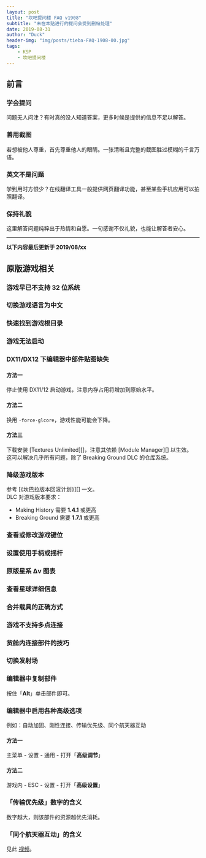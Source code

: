 ```yaml
---
layout: post
title: "坎吧提问楼 FAQ v1908"
subtitle: "未在本贴进行的提问会受到删帖处理"
date: 2019-08-31
author: "Duck"
header-img: "img/posts/tieba-FAQ-1908-00.jpg"
tags:
    - KSP
    - 坎吧提问楼
---
```

## 前言
### 学会提问
问题无人问津？有时真的没人知道答案，更多时候是提供的信息不足以解答。

### 善用截图
若想被他人尊重，首先尊重他人的眼睛。一张清晰且完整的截图胜过模糊的千言万语。

### 英文不是问题
学到用时方恨少？在线翻译工具一般提供网页翻译功能，甚至某些手机应用可以拍照翻译。

### 保持礼貌
这里解答问题纯粹出于热情和自愿。一句感谢不仅礼貌，也能让解答者安心。

---
**以下内容最后更新于 2019/08/xx**

## 原版游戏相关
### 游戏早已不支持 32 位系统


### 切换游戏语言为中文


### 快速找到游戏根目录


### 游戏无法启动


### DX11/DX12 下编辑器中部件贴图缺失
#### 方法一
停止使用 DX11/12 启动游戏，注意内存占用将增加到原始水平。
#### 方法二
换用 `-force-glcore`，游戏性能可能会下降。  
#### 方法三
下载安装 [Textures Unlimited][]，注意其依赖 [Module Manager][] 以生效。  
这可以解决几乎所有问题，除了 Breaking Ground DLC 的仓库系统。

### 降级游戏版本
参考 [《坎巴拉版本回滚计划》][] 一文。  
DLC 对游戏版本要求：
- Making History 需要 **1.4.1** 或更高
- Breaking Ground 需要 **1.7.1** 或更高

### 查看或修改游戏键位


### 设置使用手柄或摇杆


### 原版星系 Δv 图表


### 查看星球详细信息


### 合并载具的正确方式


### 游戏不支持多点连接


### 货舱内连接部件的技巧


### 切换发射场


### 编辑器中复制部件
按住「**Alt**」单击部件即可。

### 编辑器中启用各种高级选项
例如：自动加固、刚性连接、传输优先级、同个航天器互动
#### 方法一
主菜单 - 设置 - 通用 - 打开「**高级调节**」
#### 方法二
游戏内 - ESC - 设置 - 打开「**高级设置**」

### 「传输优先级」数字的含义
数字越大，则该部件的资源越优先消耗。

### 「同个航天器互动」的含义
见此 [视频](https://www.bilibili.com/video/av57905707)。

